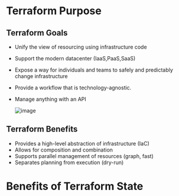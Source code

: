 # Terraform Purpose
## Terraform Goals
- Unify the view of resourcing using infrastructure code
- Support the modern datacenter (IaaS,PaaS,SaaS)
- Expose a way for individuals and teams to safely and predictably change infrastructure
- Provide a workflow that is technology-agnostic.
- Manage anything with an API

  ![image](https://github.com/pinakig22/mastering_TF_associate_2023/assets/36029504/a58ab9de-e1ce-4296-ac38-cb886cb3f6be)

## Terraform Benefits
- Provides a high-level abstraction of infrastructure (IaC)
- Allows for composition and combination
- Supports parallel management of resources (graph, fast)
- Separates planning from execution (dry-run)

# Benefits of Terraform State

